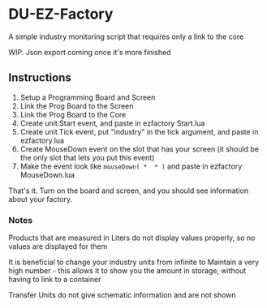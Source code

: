 # DU-EZ-Factory
A simple industry monitoring script that requires only a link to the core

WIP.  Json export coming once it's more finished

## Instructions
1. Setup a Programming Board and Screen
2. Link the Prog Board to the Screen
3. Link the Prog Board to the Core
4. Create unit.Start event, and paste in ezfactory Start.lua
5. Create unit.Tick event, put "industry" in the tick argument, and paste in ezfactory.lua
6. Create MouseDown event on the slot that has your screen (it should be the only slot that lets you put this event)
7. Make the event look like `mouseDown( *  * )` and paste in ezfactory MouseDown.lua

That's it.  Turn on the board and screen, and you should see information about your factory.

### Notes 

Products that are measured in Liters do not display values properly, so no values are displayed for them

It is beneficial to change your industry units from infinite to Maintain a very high number - this allows it to show you the amount in storage, without having to link to a container

Transfer Units do not give schematic information and are not shown
